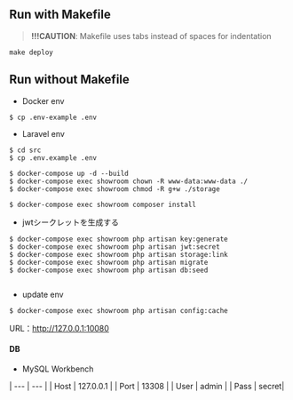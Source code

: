 ## Run with Makefile

> **!!!CAUTION**: Makefile uses tabs instead of spaces for indentation

```shell
make deploy
```

## Run without Makefile

* Docker env
```
$ cp .env-example .env
```

* Laravel env
```
$ cd src
$ cp .env.example .env
```

```
$ docker-compose up -d --build
$ docker-compose exec showroom chown -R www-data:www-data ./
$ docker-compose exec showroom chmod -R g+w ./storage
```

```
$ docker-compose exec showroom composer install
```

* jwtシークレットを生成する

```
$ docker-compose exec showroom php artisan key:generate
$ docker-compose exec showroom php artisan jwt:secret
$ docker-compose exec showroom php artisan storage:link
$ docker-compose exec showroom php artisan migrate
$ docker-compose exec showroom php artisan db:seed


```

* update env
```
$ docker-compose exec showroom php artisan config:cache
```
URL：http://127.0.0.1:10080

#### DB

* MySQL Workbench

| --- | --- |
| Host | 127.0.0.1 |
| Port | 13308 |
| User | admin |
| Pass | secret|

